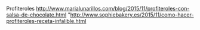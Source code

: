 Profiteroles	http://www.marialunarillos.com/blog/2015/11/profiteroles-con-salsa-de-chocolate.html	"http://www.sophiebakery.es/2015/11/como-hacer-profiteroles-receta-infalible.html
